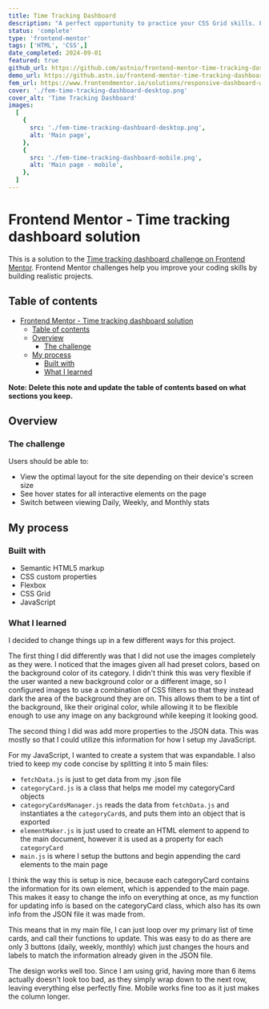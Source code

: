 ```yaml
---
title: Time Tracking Dashboard
description: "A perfect opportunity to practice your CSS Grid skills. For anyone wanting to take it up a notch, we provide a JSON data file to practice working with data."
status: 'complete'
type: 'frontend-mentor'
tags: ['HTML', 'CSS',]
date_completed: 2024-09-01
featured: true
github_url: https://github.com/astnio/frontend-mentor-time-tracking-dashboard
demo_url: https://github.astn.io/frontend-mentor-time-tracking-dashboard/
fem_url: https://www.frontendmentor.io/solutions/responsive-dashboard-with-css-grid-flexbox-and-javascript-buGBNXzu77
cover: './fem-time-tracking-dashboard-desktop.png'
cover_alt: 'Time Tracking Dashboard'
images:
  [
    {
      src: './fem-time-tracking-dashboard-desktop.png',
      alt: 'Main page',
    },
    {
      src: './fem-time-tracking-dashboard-mobile.png',
      alt: 'Main page - mobile',
    },
  ]
---
```


# Frontend Mentor - Time tracking dashboard solution

This is a solution to the [Time tracking dashboard challenge on Frontend Mentor](https://www.frontendmentor.io/challenges/time-tracking-dashboard-UIQ7167Jw). Frontend Mentor challenges help you improve your coding skills by building realistic projects.

## Table of contents

- [Frontend Mentor - Time tracking dashboard solution](#frontend-mentor---time-tracking-dashboard-solution)
  - [Table of contents](#table-of-contents)
  - [Overview](#overview)
    - [The challenge](#the-challenge)
  - [My process](#my-process)
    - [Built with](#built-with)
    - [What I learned](#what-i-learned)

**Note: Delete this note and update the table of contents based on what sections you keep.**

## Overview

### The challenge

Users should be able to:

- View the optimal layout for the site depending on their device's screen size
- See hover states for all interactive elements on the page
- Switch between viewing Daily, Weekly, and Monthly stats

## My process

### Built with

- Semantic HTML5 markup
- CSS custom properties
- Flexbox
- CSS Grid
- JavaScript

### What I learned

I decided to change things up in a few different ways for this project.

The first thing I did differently was that I did not use the images completely as they were. I noticed that the images given all had preset colors, based on the background color of its category. I didn't think this was very flexible if the user wanted a new background color or a different image, so I configured images to use a combination of CSS filters so that they instead dark the area of the background they are on. This allows them to be a tint of the background, like their original color, while allowing it to be flexible enough to use any image on any background while keeping it looking good.

The second thing I did was add more properties to the JSON data. This was mostly so that I could utilize this information for how I setup my JavaScript.

For my JavaScript, I wanted to create a system that was expandable. I also tried to keep my code concise by splitting it into 5 main files:

- `fetchData.js` is just to get data from my .json file
- `categoryCard.js` is a class that helps me model my categoryCard objects
- `categoryCardsManager.js` reads the data from `fetchData.js` and instantiates a the `categoryCard`s, and puts them into an object that is exported
- `elementMaker.js` is just used to create an HTML element to append to the main document, however it is used as a property for each `categoryCard`
- `main.js` is where I setup the buttons and begin appending the card elements to the main page

I think the way this is setup is nice, because each categoryCard contains the information for its own element, which is appended to the main page. This makes it easy to change the info on everything at once, as my function for updating info is based on the categoryCard class, which also has its own info from the JSON file it was made from.

This means that in my main file, I can just loop over my primary list of time cards, and call their functions to update. This was easy to do as there are only 3 buttons (daily, weekly, monthly) which just changes the hours and labels to match the information already given in the JSON file.

The design works well too. Since I am using grid, having more than 6 items actually doesn't look too bad, as they simply wrap down to the next row, leaving everything else perfectly fine. Mobile works fine too as it just makes the column longer.